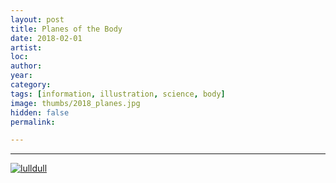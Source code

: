 ```yaml
---
layout: post
title: Planes of the Body
date: 2018-02-01
artist: 
loc: 
author: 
year: 
category: 
tags: [information, illustration, science, body]
image: thumbs/2018_planes.jpg
hidden: false
permalink:

---
```






---


<div class="post_image">
	<a href="{{ site.baseurl }}/images/posts/2018_planes/001.jpg" target="_blank">
	<img src="{{ site.baseurl }}/images/posts/2018_planes/001.jpg" alt="lulldull"></a>
</div>

